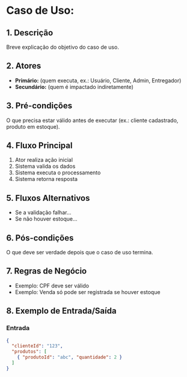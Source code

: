 # Caso de Uso: <Nome do Caso>

## 1. Descrição
Breve explicação do objetivo do caso de uso.

## 2. Atores
- **Primário:** (quem executa, ex.: Usuário, Cliente, Admin, Entregador)
- **Secundário:** (quem é impactado indiretamente)

## 3. Pré-condições
O que precisa estar válido antes de executar (ex.: cliente cadastrado, produto em estoque).

## 4. Fluxo Principal
1. Ator realiza ação inicial
2. Sistema valida os dados
3. Sistema executa o processamento
4. Sistema retorna resposta

## 5. Fluxos Alternativos
- Se a validação falhar...
- Se não houver estoque...

## 6. Pós-condições
O que deve ser verdade depois que o caso de uso termina.

## 7. Regras de Negócio
- Exemplo: CPF deve ser válido
- Exemplo: Venda só pode ser registrada se houver estoque

## 8. Exemplo de Entrada/Saída
### Entrada
```json
{
  "clienteId": "123",
  "produtos": [
    { "produtoId": "abc", "quantidade": 2 }
  ]
}
